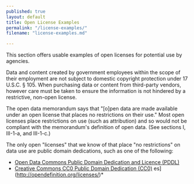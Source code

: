 ```yaml
---
published: true
layout: default
title: Open License Examples
permalink: "/license-examples/"
filename: "license-examples.md"

---
```


This section offers usable examples of open licenses for potential use by agencies.

Data and content created by government employees within the scope of their employment are not subject to domestic copyright protection under 17 U.S.C. § 105. When purchasing data or content from third-party vendors, however care must be taken to ensure the information is not hindered by a restrictive, non-open license.

The open data memorandum says that "[o]pen data are made available under an open license that places no restrictions on their use." Most open licenses place restrictions on use (such as attribution) and so would not be compliant with the memorandum's definition of open data. (See sections I, III-1-a, and III-1-c.)

The only open "licenses" that we know of that place "no restrictions" on data use are public domain dedications, such as one of the following:

* [Open Data Commons Public Domain Dedication and Licence (PDDL)](http://opendefinition.org/licenses/odc-pddl)
* [Creative Commons CC0 Public Domain Dedication (CC0)](http://creativecommons.org/publicdomain/zero/1.0/)
es](http://opendefinition.org/licenses/)*
